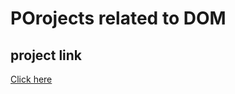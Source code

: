 # POrojects related to DOM

## project link
[Click here](https://stackblitz.com/edit/dom-project-chaiaurcode?file=index.html)